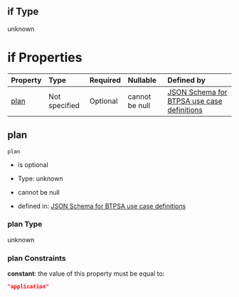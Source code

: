 ## if Type

unknown

# if Properties

| Property      | Type          | Required | Nullable       | Defined by                                                                                                                                                                                                                                    |
| :------------ | :------------ | :------- | :------------- | :-------------------------------------------------------------------------------------------------------------------------------------------------------------------------------------------------------------------------------------------- |
| [plan](#plan) | Not specified | Optional | cannot be null | [JSON Schema for BTPSA use case definitions](btpsa-usecase-properties-services-items-allof-1-then-allof-102-then-allof-0-if-properties-plan.md "undefined#/properties/services/items/allOf/1/then/allOf/102/then/allOf/0/if/properties/plan") |

## plan



`plan`

*   is optional

*   Type: unknown

*   cannot be null

*   defined in: [JSON Schema for BTPSA use case definitions](btpsa-usecase-properties-services-items-allof-1-then-allof-102-then-allof-0-if-properties-plan.md "undefined#/properties/services/items/allOf/1/then/allOf/102/then/allOf/0/if/properties/plan")

### plan Type

unknown

### plan Constraints

**constant**: the value of this property must be equal to:

```json
"application"
```
